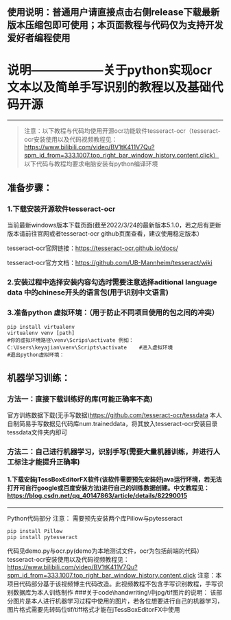 ## 使用说明：普通用户请直接点击右侧release下载最新版本压缩包即可使用；本页面教程与代码仅为支持开发爱好者编程使用
# 说明——————关于python实现ocr文本以及简单手写识别的教程以及基础代码开源

-------
> 注意：以下教程与代码均使用开源ocr功能软件tesseract-ocr（tesseract-ocr安装使用以及代码视频教程见： https://www.bilibili.com/video/BV1tK411V7Qu?spm_id_from=333.1007.top_right_bar_window_history.content.click） 以下代码与教程均要求电脑安装有python编译环境

## 准备步骤：

### 1.下载安装开源软件tesseract-ocr

当前最新windows版本下载页面(截至2022/3/24的最新版本5.1.0，若之后有更新版本请前往官网或者tesseract-ocr github页面查看，建议使用稳定版本）

tesseract-ocr官网链接：https://tesseract-ocr.github.io/docs/

tesseract-ocr官方文档：https://github.com/UB-Mannheim/tesseract/wiki



### 2.安装过程中选择安装内容勾选时需要注意选择aditional language data 中的chinese开头的语言包(用于识别中文语言)

### 3.准备python 虚拟环境：（用于防止不同项目使用的包之间的冲突）

```shell
pip install virtualenv
virtualenv venv [path]
#你的虚拟环境路径\venv\Scrips\activate 例如：C:\Users\keyajian\venv\Scripts\activate    #进入虚拟环境
#退出python虚拟环境：
```

## 机器学习训练：

### 方法一：直接下载训练好的库(可能正确率不高)

官方训练数据下载(无手写数据)https://github.com/tesseract-ocr/tessdata
本人自制简易手写数据见代码库num.traineddata，将其放入tesseract-ocr安装目录tessdata文件夹内即可

### 方法二：自己进行机器学习，识别手写(需要大量机器训练，并进行人工标注才能提升正确率)

#### 1.下载安装jTessBoxEditorFX软件(该软件需要预先安装好java运行环境，若无法打开可自行google或百度安装方法)进行自己的训练数据创建。中文教程见：https://blog.csdn.net/qq_40147863/article/details/82290015
-------
Python代码部分 注意：
需要预先安装两个库Pillow与pytesseract

```shell
pip install Pillow
pip install pytesseract
```

代码见demo.py与ocr.py(demo为本地测试文件，ocr为包括前端的代码）
tesseract-ocr安装使用以及代码视频教程见：
https://www.bilibili.com/video/BV1tK411V7Qu?spm_id_from=333.1007.top_right_bar_window_history.content.click
注意：本项目代码部分基于该视频博主代码改造。此视频教程不包含手写识别教程，手写识别数据库为本人训练制作
###关于code\handwriting\中jpg/tif图片的说明：
该部分图片是本人进行机器学习过程中使用的图片，若各位想要进行自己的机器学习，图片格式需要先转码位tif/tiff格式才能在jTessBoxEditorFX中使用
